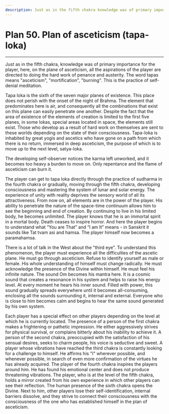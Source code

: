 ```yaml
---
description: Just as in the fifth chakra knowledge was of primary importance to the player, here on the plane of asceticism, all the player's aspirations are directed towards doing the hard work of penance and austerity.
---
```


# Plan 50. Plan of asceticism (tapa-loka)

---

Just as in the fifth chakra, knowledge was of primary importance for the player, here, on the plane of asceticism, all the aspirations of the player are directed to doing the hard work of penance and austerity. The word tapas means "asceticism", "mortification", "burning". This is the practice of self-denial meditation.

Tapa loka is the sixth of the seven major planes of existence. This place does not perish with the onset of the night of Brahma. The element that predominates here is air, and consequently all the combinations that exist on this plane can easily penetrate one another. Despite the fact that the area of existence of the elements of creation is limited to the first five planes, in some lokas, special areas located in space, the elements still exist. Those who develop as a result of hard work on themselves are sent to these worlds depending on the state of their consciousness. Tapa-loka is inhabited by great yogis and ascetics who have gone on a path from which there is no return, immersed in deep asceticism, the purpose of which is to move up to the next level, satya-loka.

The developing self-observer notices the karma left unworked, and it becomes too heavy a burden to move on. Only repentance and the flame of asceticism can burn it.

The player can get to tapa loka directly through the practice of sudharma in the fourth chakra or gradually, moving through the fifth chakra, developing consciousness and mastering the system of lunar and solar energy. The experience of unity with reality deprives the sensory world of all its attractiveness. From now on, all elements are in the power of the player. His ability to penetrate the nature of the space-time continuum allows him to see the beginning and end of creation. By continuing to live in his limited body, he becomes unlimited. The player knows that he is an immortal spirit in a mortal body. Death ceases to inspire horror. And here the player begins to understand what “You are That” and “I am It” means - in Sanskrit it sounds like Tat tvam asi and hamsa. The player himself now becomes a paramahamsa.

There is a lot of talk in the West about the "third eye". To understand this phenomenon, the player must experience all the difficulties of the ascetic plane. He must go through asceticism. Refuse to identify yourself as male or female. His whole understanding of himself must change radically. He must acknowledge the presence of the Divine within himself. He must feel his infinite nature. The sound Om becomes his mantra here. It is a cosmic sound that creates a resonance in his system and helps to raise his energy level. At every moment he hears his inner sound. Filled with power, this sound gradually spreads everywhere until it becomes all-consuming, enclosing all the sounds surrounding it, internal and external. Everyone who is close to him becomes calm and begins to hear the same sound generated by his own system.

Each player has a special effect on other players depending on the level at which he is currently located. The presence of a person of the first chakra makes a frightening or pathetic impression. He either aggressively strives for physical survival, or complains bitterly about his inability to achieve it. A person of the second chakra, preoccupied with the satisfaction of his sensual desires, seeks to charm people, his voice is seductive and sweet. A player whose vibrations have reached the third chakra is constantly looking for a challenge to himself. He affirms his "I" wherever possible, and whenever possible, in search of even more confirmation of the virtues he has already acquired. The player of the fourth chakra inspires the players around him. He has found his emotional center and does not produce threatening vibrations. The player, who is at the level of the fifth chakra, holds a mirror created from his own experience in which other players can see their reflection. The human presence of the sixth chakra opens the Divine. Next to him, other players lose their self-identification, internal barriers dissolve, and they strive to connect their consciousness with the consciousness of the one who has established himself in the plan of asceticism.
